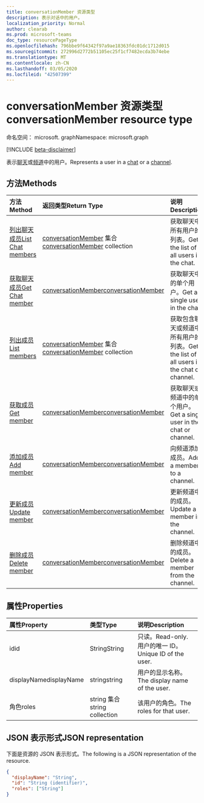 ```yaml
---
title: conversationMember 资源类型
description: 表示对话中的用户。
localization_priority: Normal
author: clearab
ms.prod: microsoft-teams
doc_type: resourcePageType
ms.openlocfilehash: 796bbe9f64342f97a9ae18363fdc01dc1712d015
ms.sourcegitcommit: 272996d2772b51105ec25f1cf7482ecda3b74ebe
ms.translationtype: MT
ms.contentlocale: zh-CN
ms.lasthandoff: 03/05/2020
ms.locfileid: "42507399"
---
```

# <a name="conversationmember-resource-type"></a><span data-ttu-id="eb685-103">conversationMember 资源类型</span><span class="sxs-lookup"><span data-stu-id="eb685-103">conversationMember resource type</span></span>

<span data-ttu-id="eb685-104">命名空间： microsoft. graph</span><span class="sxs-lookup"><span data-stu-id="eb685-104">Namespace: microsoft.graph</span></span>

[!INCLUDE [beta-disclaimer](../../includes/beta-disclaimer.md)]

<span data-ttu-id="eb685-105">表示[聊天](chat.md)或[频道](channel.md)中的用户。</span><span class="sxs-lookup"><span data-stu-id="eb685-105">Represents a user in a [chat](chat.md) or a [channel](channel.md).</span></span>

## <a name="methods"></a><span data-ttu-id="eb685-106">方法</span><span class="sxs-lookup"><span data-stu-id="eb685-106">Methods</span></span>

| <span data-ttu-id="eb685-107">方法</span><span class="sxs-lookup"><span data-stu-id="eb685-107">Method</span></span>       | <span data-ttu-id="eb685-108">返回类型</span><span class="sxs-lookup"><span data-stu-id="eb685-108">Return Type</span></span>  |<span data-ttu-id="eb685-109">说明</span><span class="sxs-lookup"><span data-stu-id="eb685-109">Description</span></span>|
|:---------------|:--------|:----------|
|[<span data-ttu-id="eb685-110">列出聊天成员</span><span class="sxs-lookup"><span data-stu-id="eb685-110">List Chat members</span></span>](../api/conversationmember-list.md) | <span data-ttu-id="eb685-111">[conversationMember](conversationmember.md) 集合</span><span class="sxs-lookup"><span data-stu-id="eb685-111">[conversationMember](conversationmember.md) collection</span></span> | <span data-ttu-id="eb685-112">获取聊天中所有用户的列表。</span><span class="sxs-lookup"><span data-stu-id="eb685-112">Get the list of all users in the chat.</span></span>|
|[<span data-ttu-id="eb685-113">获取聊天成员</span><span class="sxs-lookup"><span data-stu-id="eb685-113">Get Chat member</span></span>](../api/conversationmember-get.md) | [<span data-ttu-id="eb685-114">conversationMember</span><span class="sxs-lookup"><span data-stu-id="eb685-114">conversationMember</span></span>](conversationmember.md) | <span data-ttu-id="eb685-115">获取聊天中的单个用户。</span><span class="sxs-lookup"><span data-stu-id="eb685-115">Get a single user in the chat.</span></span>|
|[<span data-ttu-id="eb685-116">列出成员</span><span class="sxs-lookup"><span data-stu-id="eb685-116">List members</span></span>](../api/conversationmember-list.md) | <span data-ttu-id="eb685-117">[conversationMember](conversationmember.md) 集合</span><span class="sxs-lookup"><span data-stu-id="eb685-117">[conversationMember](conversationmember.md) collection</span></span> | <span data-ttu-id="eb685-118">获取包含聊天或频道中所有用户的列表。</span><span class="sxs-lookup"><span data-stu-id="eb685-118">Get the list of all users in the chat or channel.</span></span>|
|[<span data-ttu-id="eb685-119">获取成员</span><span class="sxs-lookup"><span data-stu-id="eb685-119">Get member</span></span>](../api/conversationmember-get.md) | [<span data-ttu-id="eb685-120">conversationMember</span><span class="sxs-lookup"><span data-stu-id="eb685-120">conversationMember</span></span>](conversationmember.md) | <span data-ttu-id="eb685-121">获取聊天或频道中的单个用户。</span><span class="sxs-lookup"><span data-stu-id="eb685-121">Get a single user in the chat or channel.</span></span>|
|[<span data-ttu-id="eb685-122">添加成员</span><span class="sxs-lookup"><span data-stu-id="eb685-122">Add member</span></span>](../api/conversationmember-add.md) | [<span data-ttu-id="eb685-123">conversationMember</span><span class="sxs-lookup"><span data-stu-id="eb685-123">conversationMember</span></span>](conversationmember.md)| <span data-ttu-id="eb685-124">向频道添加成员。</span><span class="sxs-lookup"><span data-stu-id="eb685-124">Add a member to a channel.</span></span>|
|[<span data-ttu-id="eb685-125">更新成员</span><span class="sxs-lookup"><span data-stu-id="eb685-125">Update member</span></span>](../api/conversationmember-update.md) | [<span data-ttu-id="eb685-126">conversationMember</span><span class="sxs-lookup"><span data-stu-id="eb685-126">conversationMember</span></span>](conversationmember.md)| <span data-ttu-id="eb685-127">更新频道中的成员。</span><span class="sxs-lookup"><span data-stu-id="eb685-127">Update a member in the channel.</span></span>|
|[<span data-ttu-id="eb685-128">删除成员</span><span class="sxs-lookup"><span data-stu-id="eb685-128">Delete member</span></span>](../api/conversationmember-delete.md) | [<span data-ttu-id="eb685-129">conversationMember</span><span class="sxs-lookup"><span data-stu-id="eb685-129">conversationMember</span></span>](conversationmember.md)| <span data-ttu-id="eb685-130">删除频道中的成员。</span><span class="sxs-lookup"><span data-stu-id="eb685-130">Delete a member from the channel.</span></span>|

## <a name="properties"></a><span data-ttu-id="eb685-131">属性</span><span class="sxs-lookup"><span data-stu-id="eb685-131">Properties</span></span>

| <span data-ttu-id="eb685-132">属性</span><span class="sxs-lookup"><span data-stu-id="eb685-132">Property</span></span>   | <span data-ttu-id="eb685-133">类型</span><span class="sxs-lookup"><span data-stu-id="eb685-133">Type</span></span> |<span data-ttu-id="eb685-134">说明</span><span class="sxs-lookup"><span data-stu-id="eb685-134">Description</span></span>|
|:---------------|:--------|:----------|
|<span data-ttu-id="eb685-135">id</span><span class="sxs-lookup"><span data-stu-id="eb685-135">id</span></span>|<span data-ttu-id="eb685-136">String</span><span class="sxs-lookup"><span data-stu-id="eb685-136">String</span></span>| <span data-ttu-id="eb685-137">只读。</span><span class="sxs-lookup"><span data-stu-id="eb685-137">Read-only.</span></span> <span data-ttu-id="eb685-138">用户的唯一 ID。</span><span class="sxs-lookup"><span data-stu-id="eb685-138">Unique ID of the user.</span></span>|
|<span data-ttu-id="eb685-139">displayName</span><span class="sxs-lookup"><span data-stu-id="eb685-139">displayName</span></span>| <span data-ttu-id="eb685-140">string</span><span class="sxs-lookup"><span data-stu-id="eb685-140">string</span></span> | <span data-ttu-id="eb685-141">用户的显示名称。</span><span class="sxs-lookup"><span data-stu-id="eb685-141">The display name of the user.</span></span> |
|<span data-ttu-id="eb685-142">角色</span><span class="sxs-lookup"><span data-stu-id="eb685-142">roles</span></span>| <span data-ttu-id="eb685-143">string 集合</span><span class="sxs-lookup"><span data-stu-id="eb685-143">string collection</span></span> | <span data-ttu-id="eb685-144">该用户的角色。</span><span class="sxs-lookup"><span data-stu-id="eb685-144">The roles for that user.</span></span> |

## <a name="json-representation"></a><span data-ttu-id="eb685-145">JSON 表示形式</span><span class="sxs-lookup"><span data-stu-id="eb685-145">JSON representation</span></span>

<span data-ttu-id="eb685-146">下面是资源的 JSON 表示形式。</span><span class="sxs-lookup"><span data-stu-id="eb685-146">The following is a JSON representation of the resource.</span></span>

<!-- {
  "blockType": "resource",
  "optionalProperties": [

  ],
  "@odata.type": "microsoft.graph.conversationMember",
  "baseType": "",
  "keyProperty": "id"
}-->

```json
{
  "displayName": "String",
  "id": "String (identifier)",
  "roles": ["String"]
}
```

<!-- uuid: 16cd6b66-4b1a-43a1-adaf-3a886856ed98
2019-02-04 14:57:30 UTC -->
<!-- {
  "type": "#page.annotation",
  "description": "conversationMember resource",
  "keywords": "",
  "section": "documentation",
  "tocPath": ""
}-->
